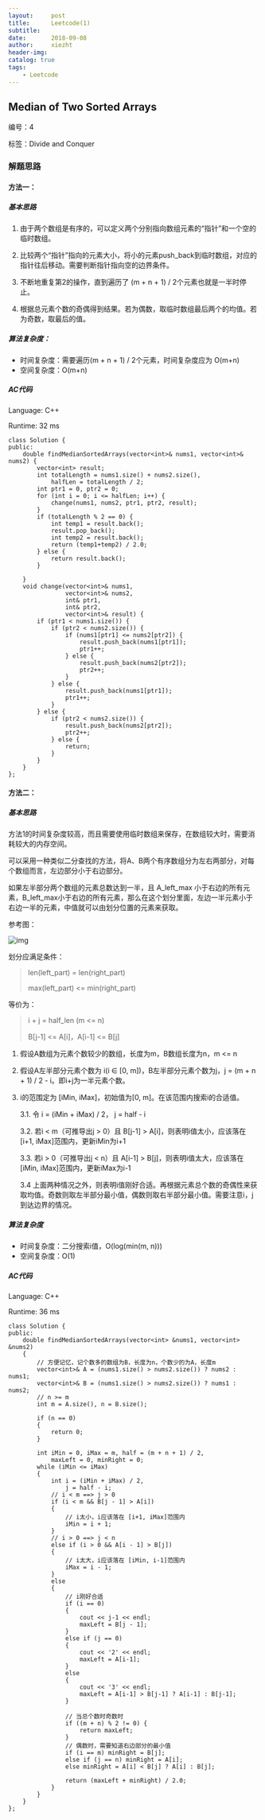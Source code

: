 ```yaml
---
layout:     post
title:      Leetcode(1)
subtitle:   
date:       2018-09-08
author:     xiezht
header-img: 
catalog: true
tags: 
    - Leetcode
---
```


## Median of Two Sorted Arrays

编号：4

标签：Divide and Conquer

### 解题思路

#### 方法一：

##### 基本思路

1. 由于两个数组是有序的，可以定义两个分别指向数组元素的“指针”和一个空的临时数组。

2. 比较两个“指针”指向的元素大小，将小的元素push_back到临时数组，对应的指针往后移动。需要判断指针指向空的边界条件。

3. 不断地重复第2的操作，直到遍历了 (m + n + 1) / 2个元素也就是一半时停止。

4. 根据总元素个数的奇偶得到结果。若为偶数，取临时数组最后两个的均值。若为奇数，取最后的值。

##### 算法复杂度：

* 时间复杂度：需要遍历(m + n + 1) / 2个元素，时间复杂度应为 O(m+n)
* 空间复杂度：O(m+n)

##### AC代码

Language: C++

Runtime: 32 ms

```
class Solution {
public:
    double findMedianSortedArrays(vector<int>& nums1, vector<int>& nums2) {
        vector<int> result;
        int totalLength = nums1.size() + nums2.size(),
            halfLen = totalLength / 2;
        int ptr1 = 0, ptr2 = 0;
        for (int i = 0; i <= halfLen; i++) {
            change(nums1, nums2, ptr1, ptr2, result);
        }
        if (totalLength % 2 == 0) {
            int temp1 = result.back();
            result.pop_back();
            int temp2 = result.back();
            return (temp1+temp2) / 2.0;
        } else {
            return result.back();
        }

    }
    void change(vector<int>& nums1, 
                vector<int>& nums2,
                int& ptr1,
                int& ptr2,
                vector<int>& result) {
        if (ptr1 < nums1.size()) {
            if (ptr2 < nums2.size()) {
                if (nums1[ptr1] <= nums2[ptr2]) {
                    result.push_back(nums1[ptr1]);
                    ptr1++;
                } else {
                    result.push_back(nums2[ptr2]);
                    ptr2++;
                }
            } else {
                result.push_back(nums1[ptr1]);
                ptr1++;
            }
        } else {
            if (ptr2 < nums2.size()) {
                result.push_back(nums2[ptr2]);
                ptr2++;
            } else {
                return;
            }
        }
    }
};
```

#### 方法二：

##### 基本思路

方法1的时间复杂度较高，而且需要使用临时数组来保存，在数组较大时，需要消耗较大的内存空间。

可以采用一种类似二分查找的方法，将A、B两个有序数组分为左右两部分，对每个数组而言，左边部分小于右边部分。

如果左半部分两个数组的元素总数达到一半，且 A_left_max 小于右边的所有元素，B_left_max小于右边的所有元素，那么在这个划分里面，左边一半元素小于右边一半的元素，中值就可以由划分位置的元素来获取。

参考图：

![img](/img/post-image/medianOfSortArray_1.png)

划分应满足条件：

> len(left_part) = len(right_part)
> 
> max(left_part) <= min(right_part)

等价为：

> i + j = half_len (m <= n)
>
> B[j-1] <= A[i]，A[i-1] <= B[j]


1. 假设A数组为元素个数较少的数组，长度为m，B数组长度为n，m <= n

2. 假设A左半部分元素个数为 i(i ∈ [0, m])，B左半部分元素个数为j，j = (m + n + 1) / 2 - i。即i+j为一半元素个数。

3. i的范围定为 [iMin, iMax]，初始值为[0, m]。在该范围内搜索i的合适值。

    3.1. 令 i = (iMin + iMax) / 2， j = half - i

    3.2. 若i < m（可推导出j > 0）且 B[j-1] > A[i]，则表明i值太小，应该落在[i+1, iMax]范围内，更新iMin为i+1

    3.3. 若i > 0（可推导出j < n）且 A[i-1] > B[j]，则表明i值太大，应该落在[iMin, iMax]范围内，更新iMax为i-1

    3.4 上面两种情况之外，则表明i值刚好合适。再根据元素总个数的奇偶性来获取均值。奇数则取左半部分最小值，偶数则取右半部分最小值。需要注意i，j到达边界的情况。

##### 算法复杂度

* 时间复杂度：二分搜索i值，O(log(min(m, n)))
* 空间复杂度：O(1)

##### AC代码

Language: C++

Runtime: 36 ms

```
class Solution {
public:
    double findMedianSortedArrays(vector<int> &nums1, vector<int> &nums2)
    {
        // 方便记忆，记个数多的数组为B，长度为n，个数少的为A，长度m
        vector<int>& A = (nums1.size() > nums2.size()) ? nums2 : nums1;
        vector<int>& B = (nums1.size() > nums2.size()) ? nums1 : nums2;
        // n >= m
        int m = A.size(), n = B.size();
        
        if (n == 0)
        {
            return 0;
        }

        int iMin = 0, iMax = m, half = (m + n + 1) / 2,
            maxLeft = 0, minRight = 0;
        while (iMin <= iMax)
        {
            int i = (iMin + iMax) / 2,
                j = half - i;
            // i < m ==> j > 0
            if (i < m && B[j - 1] > A[i])
            {
                // i太小，i应该落在 [i+1, iMax]范围内
                iMin = i + 1;
            }
            // i > 0 ==> j < n
            else if (i > 0 && A[i - 1] > B[j])
            {
                // i太大，i应该落在 [iMin, i-1]范围内
                iMax = i - 1;
            }
            else
            {
                // i刚好合适
                if (i == 0)
                {
                    cout << j-1 << endl;
                    maxLeft = B[j - 1];
                }
                else if (j == 0)
                {
                    cout << '2' << endl;
                    maxLeft = A[i-1];
                }
                else
                {
                    cout << '3' << endl;
                    maxLeft = A[i-1] > B[j-1] ? A[i-1] : B[j-1];
                }

                // 当总个数时奇数时
                if ((m + n) % 2 != 0) {
                    return maxLeft;
                }
                // 偶数时，需要知道右边部分的最小值
                if (i == m) minRight = B[j];
                else if (j == n) minRight = A[i];
                else minRight = A[i] < B[j] ? A[i] : B[j];
                
                return (maxLeft + minRight) / 2.0;
            }
        }
    }
};
```